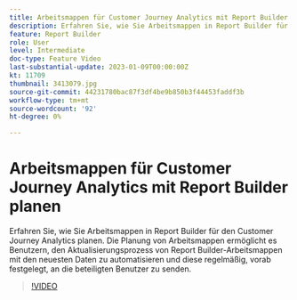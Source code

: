 ```yaml
---
title: Arbeitsmappen für Customer Journey Analytics mit Report Builder planen
description: Erfahren Sie, wie Sie Arbeitsmappen in Report Builder für den Customer Journey Analytics planen. Die Planung von Arbeitsmappen ermöglicht es Benutzern, den Aktualisierungsprozess von Report Builder-Arbeitsmappen mit den neuesten Daten zu automatisieren und diese regelmäßig, vorab festgelegt, an die beteiligten Benutzer zu senden.
feature: Report Builder
role: User
level: Intermediate
doc-type: Feature Video
last-substantial-update: 2023-01-09T00:00:00Z
kt: 11709
thumbnail: 3413079.jpg
source-git-commit: 44231780bac87f3df4be9b850b3f44453faddf3b
workflow-type: tm+mt
source-wordcount: '92'
ht-degree: 0%

---
```



# Arbeitsmappen für Customer Journey Analytics mit Report Builder planen

Erfahren Sie, wie Sie Arbeitsmappen in Report Builder für den Customer Journey Analytics planen. Die Planung von Arbeitsmappen ermöglicht es Benutzern, den Aktualisierungsprozess von Report Builder-Arbeitsmappen mit den neuesten Daten zu automatisieren und diese regelmäßig, vorab festgelegt, an die beteiligten Benutzer zu senden.

>[!VIDEO](https://video.tv.adobe.com/v/3413079/?quality=12&learn=on)
